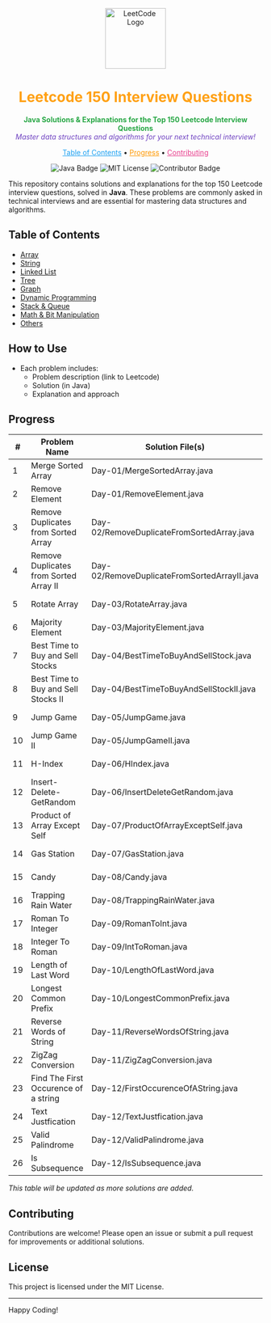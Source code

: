 <p align="center">
    <img src="https://leetcode.com/static/images/LeetCode_logo_rvs.png" alt="LeetCode Logo" width="120"/>
</p>

<h1 align="center" style="color:#FFA116;">Leetcode 150 Interview Questions</h1>

<p align="center">
    <b style="color:#28a745;">Java Solutions &amp; Explanations for the Top 150 Leetcode Interview Questions</b><br>
    <i style="color:#6f42c1;">Master data structures and algorithms for your next technical interview!</i>
</p>

<p align="center">
    <a href="#table-of-contents" style="color:#1da1f2;">Table of Contents</a> •
    <a href="#progress" style="color:#ff9800;">Progress</a> •
    <a href="#contributing" style="color:#e83e8c;">Contributing</a>
</p>

<p align="center">
    <img src="https://img.shields.io/badge/Language-Java-blue.svg" alt="Java Badge"/>
    <img src="https://img.shields.io/badge/License-MIT-yellow.svg" alt="MIT License"/>
    <img src="https://img.shields.io/badge/Contributor-Sachin%20Yadav-brightgreen.svg" alt="Contributor Badge"/>
</p>

<p align="center">
    
This repository contains solutions and explanations for the top 150 Leetcode interview questions, solved in **Java**. These problems are commonly asked in technical interviews and are essential for mastering data structures and algorithms.
</p>

## Table of Contents

- [Array](#array)
- [String](#string)
- [Linked List](#linked-list)
- [Tree](#tree)
- [Graph](#graph)
- [Dynamic Programming](#dynamic-programming)
- [Stack & Queue](#stack--queue)
- [Math & Bit Manipulation](#math--bit-manipulation)
- [Others](#others)

## How to Use

- Each problem includes:
  - Problem description (link to Leetcode)
  - Solution (in Java)
  - Explanation and approach

## Progress

| #   | Problem Name                           | Solution File(s)                             | Status    |
| --- | -------------------------------------- | -------------------------------------------- | --------- |
| 1   | Merge Sorted Array                     | Day-01/MergeSortedArray.java                 | ✅ Solved |
| 2   | Remove Element                         | Day-01/RemoveElement.java                    | ✅ Solved |
| 3   | Remove Duplicates from Sorted Array    | Day-02/RemoveDuplicateFromSortedArray.java   | ✅ Solved |
| 4   | Remove Duplicates from Sorted Array II | Day-02/RemoveDuplicateFromSortedArrayII.java | ✅ Solved |
| 5   | Rotate Array                           | Day-03/RotateArray.java                      | ✅ Solved |
| 6   | Majority Element                       | Day-03/MajorityElement.java                  | ✅ Solved |
| 7   | Best Time to Buy and Sell Stocks       | Day-04/BestTimeToBuyAndSellStock.java        | ✅ Solved |
| 8   | Best Time to Buy and Sell Stocks II    | Day-04/BestTimeToBuyAndSellStockII.java      | ✅ Solved |
| 9   | Jump Game                              | Day-05/JumpGame.java                         | ✅ Solved |
| 10  | Jump Game II                           | Day-05/JumpGameII.java                       | ✅ Solved |
| 11  | H-Index                                | Day-06/HIndex.java                           | ✅ Solved |
| 12  | Insert-Delete-GetRandom                | Day-06/InsertDeleteGetRandom.java            | ✅ Solved |
| 13  | Product of Array Except Self           | Day-07/ProductOfArrayExceptSelf.java         | ✅ Solved |
| 14  | Gas Station                            | Day-07/GasStation.java                       | ✅ Solved |
| 15  | Candy                                  | Day-08/Candy.java                            | ✅ Solved |
| 16  | Trapping Rain Water                    | Day-08/TrappingRainWater.java                | ✅ Solved |
| 17  | Roman To Integer                       | Day-09/RomanToInt.java                       | ✅ Solved |
| 18  | Integer To Roman                       | Day-09/IntToRoman.java                       | ✅ Solved |
| 19  | Length of Last Word                    | Day-10/LengthOfLastWord.java                 | ✅ Solved |
| 20  | Longest Common Prefix                  | Day-10/LongestCommonPrefix.java              | ✅ Solved |
| 21  | Reverse Words of String                | Day-11/ReverseWordsOfString.java             | ✅ Solved |
| 22  | ZigZag Conversion                      | Day-11/ZigZagConversion.java                 | ✅ Solved |
| 23  | Find The First Occurence of a string   | Day-12/FirstOccurenceOfAString.java          | ✅ Solved |
| 24  | Text Justfication                      | Day-12/TextJustfication.java                 | ✅ Solved |
| 25  | Valid Palindrome                       | Day-12/ValidPalindrome.java                  | ✅ Solved |
| 26  | Is Subsequence                         | Day-12/IsSubsequence.java                    | ✅ Solved |
_This table will be updated as more solutions are added._

## Contributing

Contributions are welcome! Please open an issue or submit a pull request for improvements or additional solutions.

## License

This project is licensed under the MIT License.

---

Happy Coding!
